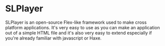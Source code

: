SLPlayer
========

SLPlayer is an open-source Flex-like framework used to make cross platform applications. It's very easy to use as you can make an application out of a simple HTML file and it's also very easy to extend especially if you're already familiar with javascript or Haxe. 
